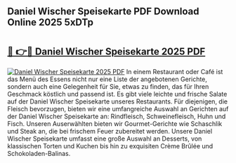 ## Daniel Wischer Speisekarte PDF Download Online 2025 5xDTp

# <h2><a href="http://gc5ken.nevu.top/?p=Daniel+Wischer+Speisekarte">🔗 👉🔴 Daniel Wischer Speisekarte 2025 PDF</a></h2>

[![Daniel Wischer Speisekarte 2025 PDF](https://i.imgur.com/dBaPXMq.png)](http://gc5ken.nevu.top/?p=Daniel+Wischer+Speisekarte)
In einem Restaurant oder Café ist das Menü des Essens nicht nur eine Liste der angebotenen Gerichte, sondern auch eine Gelegenheit für Sie, etwas zu finden, das für Ihren Geschmack köstlich und passend ist. Es gibt viele leichte und frische Salate auf der Daniel Wischer Speisekarte unseres Restaurants. Für diejenigen, die Fleisch bevorzugen, bieten wir eine umfangreiche Auswahl an Gerichten auf der Daniel Wischer Speisekarte an: Rindfleisch, Schweinefleisch, Huhn und Fisch. Unseren Auserwählten bieten wir Gourmet-Gerichte wie Schaschlik und Steak an, die bei frischem Feuer zubereitet werden. Unsere Daniel Wischer Speisekarte umfasst eine große Auswahl an Desserts, von klassischen Torten und Kuchen bis hin zu exquisiten Crème Brûlée und Schokoladen-Balinas.
